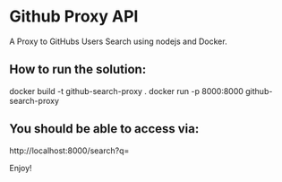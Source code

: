 # Github Proxy API
A Proxy to GitHubs Users Search using nodejs and Docker.

## How to run the solution:
docker build -t github-search-proxy .
docker run -p 8000:8000 github-search-proxy

## You should be able to access via:
http://localhost:8000/search?q=<search-query>

Enjoy!